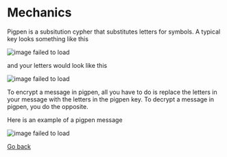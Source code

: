 # Mechanics

Pigpen is a subsitution cypher that substitutes letters for symbols. A typical key looks something like this

![image failed to load](https://upload.wikimedia.org/wikipedia/commons/thumb/3/36/Pigpen_cipher_key.svg/1200px-Pigpen_cipher_key.svg.png)

and your letters would look like this

![image failed to load](https://i.pinimg.com/originals/61/c2/53/61c2534f38d3cae0d1434554e66c53d3.png)

To encrypt a message in pigpen, all you have to do is replace the letters in your message with the letters in the pigpen key. To decrypt a message in pigpen, you do the opposite.

Here is an example of a pigpen message

![image failed to load](https://upload.wikimedia.org/wikipedia/commons/thumb/b/ba/A-pigpen-message.svg/320px-A-pigpen-message.svg.png)  

[Go back](README.md)
